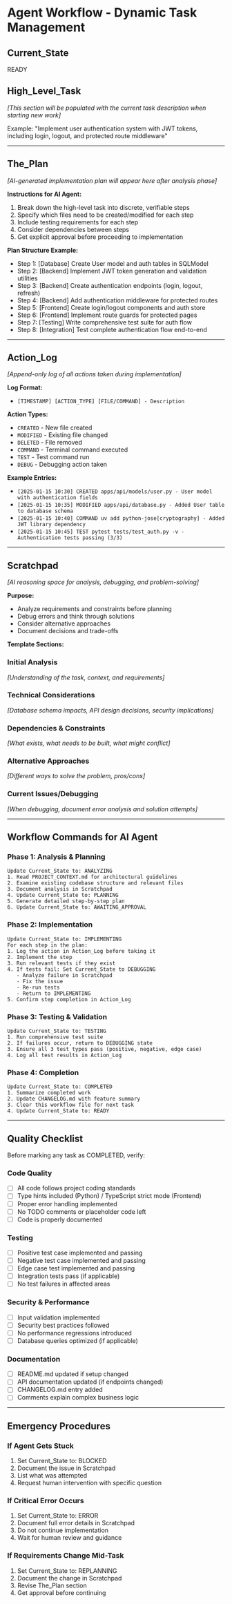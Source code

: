 # Agent Workflow - Dynamic Task Management

## Current_State
READY

## High_Level_Task
*[This section will be populated with the current task description when starting new work]*

Example: "Implement user authentication system with JWT tokens, including login, logout, and protected route middleware"

---

## The_Plan
*[AI-generated implementation plan will appear here after analysis phase]*

**Instructions for AI Agent:**
1. Break down the high-level task into discrete, verifiable steps
2. Specify which files need to be created/modified for each step
3. Include testing requirements for each step
4. Consider dependencies between steps
5. Get explicit approval before proceeding to implementation

**Plan Structure Example:**
- Step 1: [Database] Create User model and auth tables in SQLModel
- Step 2: [Backend] Implement JWT token generation and validation utilities  
- Step 3: [Backend] Create authentication endpoints (login, logout, refresh)
- Step 4: [Backend] Add authentication middleware for protected routes
- Step 5: [Frontend] Create login/logout components and auth store
- Step 6: [Frontend] Implement route guards for protected pages
- Step 7: [Testing] Write comprehensive test suite for auth flow
- Step 8: [Integration] Test complete authentication flow end-to-end

---

## Action_Log
*[Append-only log of all actions taken during implementation]*

**Log Format:**
- `[TIMESTAMP] [ACTION_TYPE] [FILE/COMMAND] - Description`

**Action Types:**
- `CREATED` - New file created
- `MODIFIED` - Existing file changed  
- `DELETED` - File removed
- `COMMAND` - Terminal command executed
- `TEST` - Test command run
- `DEBUG` - Debugging action taken

**Example Entries:**
- `[2025-01-15 10:30] CREATED apps/api/models/user.py - User model with authentication fields`
- `[2025-01-15 10:35] MODIFIED apps/api/database.py - Added User table to database schema`
- `[2025-01-15 10:40] COMMAND uv add python-jose[cryptography] - Added JWT library dependency`
- `[2025-01-15 10:45] TEST pytest tests/test_auth.py -v - Authentication tests passing (3/3)`

---

## Scratchpad
*[AI reasoning space for analysis, debugging, and problem-solving]*

**Purpose:**
- Analyze requirements and constraints before planning
- Debug errors and think through solutions
- Consider alternative approaches
- Document decisions and trade-offs

**Template Sections:**

### Initial Analysis
*[Understanding of the task, context, and requirements]*

### Technical Considerations  
*[Database schema impacts, API design decisions, security implications]*

### Dependencies & Constraints
*[What exists, what needs to be built, what might conflict]*

### Alternative Approaches
*[Different ways to solve the problem, pros/cons]*

### Current Issues/Debugging
*[When debugging, document error analysis and solution attempts]*

---

## Workflow Commands for AI Agent

### Phase 1: Analysis & Planning
```
Update Current_State to: ANALYZING
1. Read PROJECT_CONTEXT.md for architectural guidelines
2. Examine existing codebase structure and relevant files
3. Document analysis in Scratchpad
4. Update Current_State to: PLANNING  
5. Generate detailed step-by-step plan
6. Update Current_State to: AWAITING_APPROVAL
```

### Phase 2: Implementation
```
Update Current_State to: IMPLEMENTING
For each step in the plan:
1. Log the action in Action_Log before taking it
2. Implement the step
3. Run relevant tests if they exist
4. If tests fail: Set Current_State to DEBUGGING
   - Analyze failure in Scratchpad
   - Fix the issue
   - Re-run tests
   - Return to IMPLEMENTING
5. Confirm step completion in Action_Log
```

### Phase 3: Testing & Validation
```
Update Current_State to: TESTING
1. Run comprehensive test suite
2. If failures occur, return to DEBUGGING state
3. Ensure all 3 test types pass (positive, negative, edge case)
4. Log all test results in Action_Log
```

### Phase 4: Completion
```
Update Current_State to: COMPLETED
1. Summarize completed work
2. Update CHANGELOG.md with feature summary
3. Clear this workflow file for next task
4. Update Current_State to: READY
```

---

## Quality Checklist

Before marking any task as COMPLETED, verify:

### Code Quality
- [ ] All code follows project coding standards
- [ ] Type hints included (Python) / TypeScript strict mode (Frontend)
- [ ] Proper error handling implemented
- [ ] No TODO comments or placeholder code left
- [ ] Code is properly documented

### Testing
- [ ] Positive test case implemented and passing
- [ ] Negative test case implemented and passing  
- [ ] Edge case test implemented and passing
- [ ] Integration tests pass (if applicable)
- [ ] No test failures in affected areas

### Security & Performance
- [ ] Input validation implemented
- [ ] Security best practices followed
- [ ] No performance regressions introduced
- [ ] Database queries optimized (if applicable)

### Documentation
- [ ] README.md updated if setup changed
- [ ] API documentation updated (if endpoints changed)  
- [ ] CHANGELOG.md entry added
- [ ] Comments explain complex business logic

---

## Emergency Procedures

### If Agent Gets Stuck
1. Set Current_State to: BLOCKED
2. Document the issue in Scratchpad
3. List what was attempted
4. Request human intervention with specific question

### If Critical Error Occurs
1. Set Current_State to: ERROR
2. Document full error details in Scratchpad
3. Do not continue implementation
4. Wait for human review and guidance

### If Requirements Change Mid-Task
1. Set Current_State to: REPLANNING
2. Document the change in Scratchpad
3. Revise The_Plan section
4. Get approval before continuing